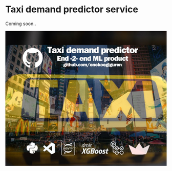 # Taxi demand predictor service

Coming soon..

![taxi_demand_predictor](./img/Taxi%20demand%20predictor.jpg)
